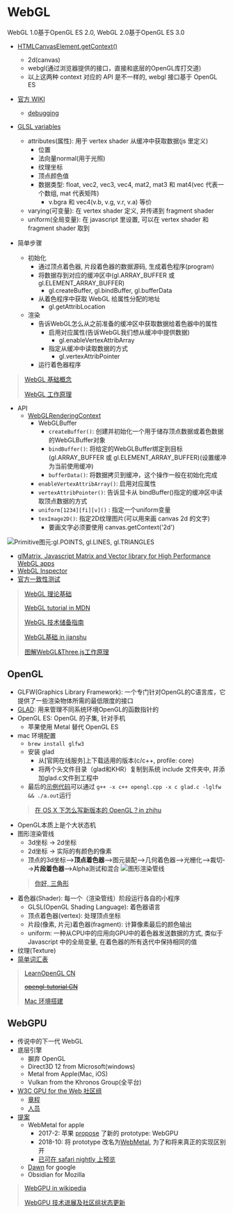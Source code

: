 # WebGL

WebGL 1.0基于OpenGL ES 2.0, WebGL 2.0基于OpenGL ES 3.0

* [HTMLCanvasElement.getContext()](https://developer.mozilla.org/en-US/docs/Web/API/HTMLCanvasElement/getContext)
  * 2d(canvas)
  * webgl(通过浏览器提供的接口，直接和底层的OpenGL库打交道)
  * 以上这两种 context 对应的 API 是不一样的, webgl 接口基于 OpenGL ES

* [官方 WIKI](https://www.khronos.org/webgl/wiki/)
  * [debugging](https://www.khronos.org/webgl/wiki/Debugging)
* [GLSL variables](https://developer.mozilla.org/en-US/docs/Web/API/WebGL_API/Data)
  * attributes(属性): 用于 vertex shader 从缓冲中获取数据(js 里定义)
    * 位置
    * 法向量normal(用于光照)
    * 纹理坐标
    * 顶点颜色值
    * 数据类型: float, vec2, vec3, vec4, mat2, mat3 和 mat4(vec 代表一个数组, mat 代表矩阵)
      * v.bgra 和 vec4(v.b, v.g, v.r, v.a) 等价
  * varying(可变量): 在 vertex shader 定义, 并传递到 fragment shader  
  * uniform(全局变量): 在 javascript 里设置, 可以在 vertex shader 和 fragment shader 取到
* 简单步骤
  * 初始化
    * 通过顶点着色器, 片段着色器的数据源码, 生成着色程序(program)
    * 将数据存到对应的缓冲区中(gl.ARRAY_BUFFER 或 gl.ELEMENT_ARRAY_BUFFER)
      * gl.createBuffer, gl.bindBuffer, gl.bufferData
    * 从着色程序中获取 WebGL 给属性分配的地址
      * gl.getAttribLocation
  * 渲染
    * 告诉WebGL怎么从之前准备的缓冲区中获取数据给着色器中的属性
      * 启用对应属性(告诉WebGL我们想从缓冲中提供数据)
        * gl.enableVertexAttribArray
      * 指定从缓冲中读取数据的方式
        * gl.vertexAttribPointer
    * 运行着色器程序
> [WebGL 基础概念](https://webglfundamentals.org/webgl/lessons/zh_cn/webgl-fundamentals.html)
>
> [WebGL 工作原理](https://webglfundamentals.org/webgl/lessons/zh_cn/webgl-how-it-works.html)
* API
  * [WebGLRenderingContext](https://developer.mozilla.org/zh-CN/docs/Web/API/WebGLRenderingContext)
    * WebGLBuffer
      * `createBuffer()`: 创建并初始化一个用于储存顶点数据或着色数据的WebGLBuffer对象
      * `bindBuffer()`: 将给定的WebGLBuffer绑定到目标(gl.ARRAY_BUFFER 或 gl.ELEMENT_ARRAY_BUFFER)(设置缓冲为当前使用缓冲)
      * `bufferData()`: 将数据拷贝到缓冲，这个操作一般在初始化完成
    * `enableVertexAttribArray()`: 启用对应属性
    * `vertexAttribPointer()`: 告诉显卡从 bindBuffer()指定的缓冲区中读取顶点数据的方式
    * `uniform[1234][fi][v]()` : 指定一个uniform变量
    * `texImage2D()`: 指定2D纹理图片(可以用来画 canvas 2d 的文字)
      * 要画文字必须要使用 canvas.getContext('2d')

![Primitive图元:gl.POINTS, gl.LINES, gl.TRIANGLES](https://upload-images.jianshu.io/upload_images/1931244-03ba18449fa1379b.png?imageMogr2/auto-orient/strip%7CimageView2/2/w/968/format/webp)

* [glMatrix, Javascript Matrix and Vector library for High Performance WebGL apps](http://glmatrix.net/)
* [WebGL Inspector](https://chrome.google.com/webstore/detail/webgl-inspector/ogkcjmbhnfmlnielkjhedpcjomeaghda/related)
* [官方一致性测试](https://www.khronos.org/registry/webgl/sdk/tests/webgl-conformance-tests.html)

> [WebGL 理论基础](https://webglfundamentals.org/webgl/lessons/zh_cn/)
>
> [WebGL tutorial in MDN](https://developer.mozilla.org/zh-CN/docs/Web/API/WebGL_API/Tutorial/Getting_started_with_WebGL)
>
> [WebGL 技术储备指南](http://taobaofed.org/blog/2015/12/21/webgl-handbook/)
>
> [WebGL基础 in jianshu](https://www.jianshu.com/p/03052bf4f40c)
>
> [图解WebGL&Three.js工作原理](http://www.cnblogs.com/wanbo/p/6754066.html?f=tt)

## OpenGL

* GLFW(Graphics Library Framework): 一个专门针对OpenGL的C语言库，它提供了一些渲染物体所需的最低限度的接口
* [GLAD](https://glad.dav1d.de/): 用来管理不同系统环境OpenGL的函数指针的
* OpenGL ES: OpenGL 的子集, 针对手机
  * 苹果使用 Metal 替代 OpenGL ES
* mac 环境配置
  * `brew install glfw3`
  * 安装 glad
    * 从[官网在线服务]上下载适用的版本(c/c++, profile: core)
    * 将两个头文件目录（glad和KHR）复制到系统 include 文件夹中, 并添加glad.c文件到工程中
  * 最后的[示例代码](https://learnopengl.com/code_viewer_gh.php?code=src/1.getting_started/1.2.hello_window_clear/hello_window_clear.cpp)可以通过 `g++ -x c++ opengl.cpp -x c glad.c -lglfw && ./a.out`运行
  > [在 OS X 下怎么写新版本的 OpenGL？in zhihu](https://www.zhihu.com/question/29745396)
* OpenGL本质上是个大状态机
* 图形渲染管线
  * 3d坐标 -> 2d坐标
  * 2d坐标 -> 实际的有颜色的像素
  * 顶点的3d坐标-->**顶点着色器**-->图元装配-->几何着色器-->光栅化-->裁切-->**片段着色器**-->Alpha测试和混合
  ![图形渲染管线](https://learnopengl-cn.github.io/img/01/04/pipeline.png)
  > [你好, 三角形](https://learnopengl-cn.github.io/01%20Getting%20started/04%20Hello%20Triangle/)
* 着色器(Shader): 每一个（渲染管线）阶段运行各自的小程序
  * GLSL(OpenGL Shading Language): 着色器语言
  * 顶点着色器(vertex): 处理顶点坐标
  * 片段(像素, 片元)着色器(fragment): 计算像素最后的颜色输出
  * uniform: 一种从CPU中的应用向GPU中的着色器发送数据的方式, 类似于 Javascript 中的全局变量, 在着色器的所有迭代中保持相同的值
* 纹理(Texture)
* [简单词汇表](https://learnopengl-cn.github.io/01%20Getting%20started/10%20Review/)

> [LearnOpenGL CN](https://learnopengl-cn.github.io/)
>
> [~~opengl-tutorial CN~~](http://www.opengl-tutorial.org/cn/)
>
> [Mac 环境搭建](http://blog.shenyuanluo.com/OpenGLEnvironment.html)

## WebGPU

* 传说中的下一代 WebGL
* 底层引擎
  * 摒弃 OpenGL
  * Direct3D 12 from Microsoft(windows)
  * Metal from Apple(Mac, iOS)
  * Vulkan from the Khronos Group(全平台)
* [W3C GPU for the Web 社区组](https://www.w3.org/community/gpu/)
  * [章程](https://gpuweb.github.io/admin/cg-charter.html)
  * [人员](https://www.w3.org/community/gpu/participants)
* [提案](https://github.com/gpuweb/gpuweb/wiki/Proposals---Experiments)
  * WebMetal for apple
    * 2017-2: 苹果 [propose](https://webkit.org/blog/7380/next-generation-3d-graphics-on-the-web/) 了新的 prototype: WebGPU
    * 2018-10: 将 prototype 改名为[WebMetal](https://webkit.org/blog/7504/webgpu-prototype-and-demos/), 为了和将来真正的实现区别开
    * [已可在 safari nightly 上预览](https://webkit.org/demos/webmetal/)
  * [Dawn](https://dawn.googlesource.com/dawn) for google
  * Obsidian for Mozilla
> [WebGPU in wikipedia](https://en.wikipedia.org/wiki/WebGPU)
>
> [WebGPU 技术进展及社区组状态更新](https://www.w3.org/2018/11/17-chinese-web-gpu.pdf)
